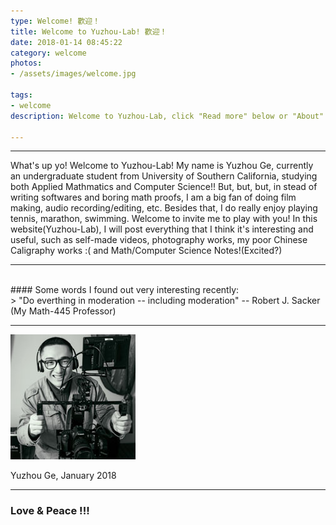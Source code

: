 ```yaml
---
type: Welcome! 歡迎！
title: Welcome to Yuzhou-Lab! 歡迎！ 
date: 2018-01-14 08:45:22
category: welcome
photos:
- /assets/images/welcome.jpg

tags:
- welcome
description: Welcome to Yuzhou-Lab, click "Read more" below or "About" above to learn more about me!

---
```

<!-- more -->

---

What's up yo! Welcome to Yuzhou-Lab! My name is Yuzhou Ge, currently an undergraduate student from University of Southern California, studying both Applied Mathmatics and Computer Science!! But, but, but, in stead of writing softwares and boring math proofs, I am a big fan of doing film making, audio recording/editing, etc. Besides that, I do really enjoy playing tennis, marathon, swimming. Welcome to invite me to play with you! In this website(Yuzhou-Lab), I will post everything that I think it's interesting and useful, such as self-made videos, photography works, my poor Chinese Caligraphy works :( and Math/Computer Science Notes!(Excited?) 

---

<br>
#### Some words I found out very interesting recently: 
<br>
> "Do everthing in moderation -- including moderation" -- Robert J. Sacker (My Math-445 Professor)

<br>

---


![](/assets/images/profile_square.jpg)

Yuzhou Ge, January 2018

---
### Love & Peace !!!
